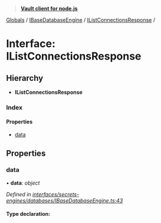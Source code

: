 > **[Vault client for node.js](../README.md)**

[Globals](../globals.md) / [IBaseDatabaseEngine](../modules/ibasedatabaseengine.md) / [IListConnectionsResponse](ibasedatabaseengine.ilistconnectionsresponse.md) /

# Interface: IListConnectionsResponse

## Hierarchy

* **IListConnectionsResponse**

### Index

#### Properties

* [data](ibasedatabaseengine.ilistconnectionsresponse.md#data)

## Properties

###  data

• **data**: *object*

*Defined in [interfaces/secrets-engines/databases/IBaseDatabaseEngine.ts:43](https://github.com/theogravity/vault-tacular/blob/39d6e20/src/interfaces/secrets-engines/databases/IBaseDatabaseEngine.ts#L43)*

#### Type declaration: